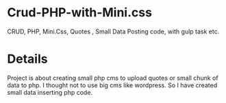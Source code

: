 # Crud-PHP-with-Mini.css
CRUD, PHP, Mini.Css, Quotes , Small Data Posting code, with gulp task etc.

# Details
Project is about creating small php cms to upload quotes or small chunk of data to php.
I thought not to use big cms like wordpress. So I have created small data inserting php code.
